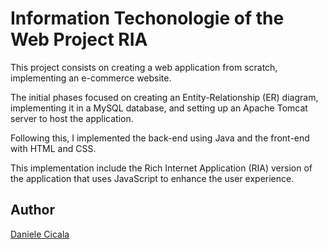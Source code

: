 # Information Techonologie of the Web Project RIA

This project consists on creating a web application from scratch, implementing an e-commerce website.

The initial phases focused on creating an Entity-Relationship (ER) diagram, implementing it in a MySQL database, and setting up an Apache Tomcat server to host the application.

Following this, I implemented the back-end using Java and the front-end with HTML and CSS.

This implementation include the Rich Internet Application (RIA) version of the application that uses JavaScript to enhance the user experience.

## Author

[Daniele Cicala](https://github.com/99-Daniele)

